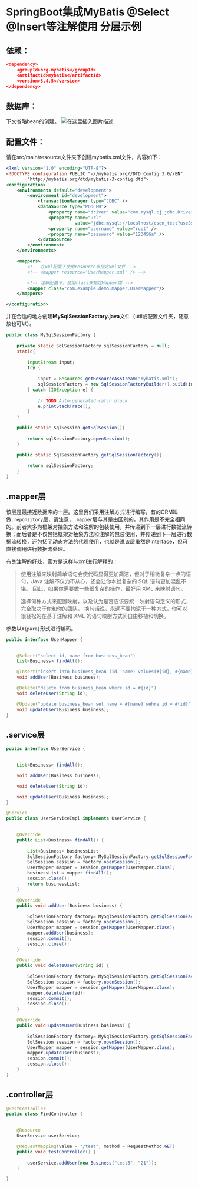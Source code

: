 # SpringBoot集成MyBatis @Select @Insert等注解使用 分层示例

## 依赖：

```json
<dependency>
    <groupId>org.mybatis</groupId>
    <artifactId>mybatis</artifactId>
    <version>3.4.5</version>
</dependency>
```

## 数据库：

下文省略bean的创建。
![在这里插入图片描述](https://img-blog.csdnimg.cn/4f7bc0baf07b43359466f8d55505f70f.jpg#pic_center)

## 配置文件：

请在src/main/resource文件夹下创建mybatis.xml文件，内容如下：

```xml
<?xml version="1.0" encoding="UTF-8"?>
<!DOCTYPE configuration PUBLIC "-//mybatis.org//DTD Config 3.0//EN"
        "http://mybatis.org/dtd/mybatis-3-config.dtd">
<configuration>
    <environments default="development">
        <environment id="development">
            <transactionManager type="JDBC" />
            <dataSource type="POOLED">
                <property name="driver" value="com.mysql.cj.jdbc.Driver" />
                <property name="url"
                          value="jdbc:mysql://localhost/csdn_test?useSSL=false&amp;serverTimezone=UTC&amp;allowPublicKeyRetrieval=true" />
                <property name="username" value="root" />
                <property name="password" value="123456a" />
            </dataSource>
        </environment>
    </environments>

    <mappers>
        <!-- 在xml配置下使用resource来指定xml文件 -->
        <!-- <mapper resource="UserMapper.xml" /> -->

        <!-- 注解配置下，使用class来指定Mapper类 -->
        <mapper class="com.example.demo.mapper.UserMapper"/>
    </mappers>

</configuration>
```

并在合适的地方创建**MySqlSessionFactory.java**文件（util或配置文件夹，随意放也可以）。

```java
public class MySqlSessionFactory {
    
    private static SqlSessionFactory sqlSessionFactory = null;
    static{
    
        InputStream input;
        try {
    
            input = Resources.getResourceAsStream("mybatis.xml");
            sqlSessionFactory = new SqlSessionFactoryBuilder().build(input);
        } catch (IOException e) {
    
            // TODO Auto-generated catch block
            e.printStackTrace();
        }
    }

    public static SqlSession getSqlSession(){
    
        return sqlSessionFactory.openSession();
    }

    public static SqlSessionFactory getSqlSessionFactory(){
    
        return sqlSessionFactory;
    }
}
```

## .mapper层

该层是最接近数据库的一层。这里我们采用注解方式进行编写。有的ORM叫做`.reponsitory`层，请注意，`.mapper`层与其是由区别的，其作用是不完全相同的。前者大多为框架对抽象方法和注解的包装使用，并传递到下一层进行数据流转换；而后者是不仅包括框架对抽象方法和注解的包装使用，并传递到下一层进行数据流转换，还包括了动态方法的代理使用，也就是说该层虽然是interface，但可直接调用进行数据流处理。

有关注解的好处，官方是这样与xml进行解释的：

> 使用注解来映射简单语句会使代码显得更加简洁，但对于稍微复杂一点的语句，Java 注解不仅力不从心，还会让你本就复杂的 SQL
> 语句更加混乱不堪。 因此，如果你需要做一些很复杂的操作，最好用 XML 来映射语句。
>
> 选择何种方式来配置映射，以及认为是否应该要统一映射语句定义的形式，完全取决于你和你的团队。
> 换句话说，永远不要拘泥于一种方式，你可以很轻松的在基于注解和 XML 的语句映射方式间自由移植和切换。

参数以`#{para}`形式进行编码。

```java
public interface UserMapper {
    

    @Select("select id, name from business_bean")
    List<Business> findAll();

    @Insert("insert into business_bean (id, name) values(#{id}, #{name})")
    void addUser(Business business);

    @Delete("delete from business_bean where id = #{id}")
    void deleteUser(String id);

    @Update("update business_bean set name = #{name} wehre id = #{id}")
    void updateUser(Business business);
}
```

## .service层

```java
public interface UserService {
    

    List<Business> findAll();

    void addUser(Business business);

    void deleteUser(String id);

    void updateUser(Business business);
}
```

```java
@Service
public class UserServiceImpl implements UserService {
    

    @Override
    public List<Business> findAll() {
    
        List<Business> businessList;
        SqlSessionFactory factory= MySqlSessionFactory.getSqlSessionFactory();
        SqlSession session = factory.openSession();
        UserMapper mapper = session.getMapper(UserMapper.class);
        businessList = mapper.findAll();
        session.close();
        return businessList;
    }

    @Override
    public void addUser(Business business) {
    
        SqlSessionFactory factory= MySqlSessionFactory.getSqlSessionFactory();
        SqlSession session = factory.openSession();
        UserMapper mapper = session.getMapper(UserMapper.class);
        mapper.addUser(business);
        session.commit();
        session.close();
    }

    @Override
    public void deleteUser(String id) {
    
        SqlSessionFactory factory= MySqlSessionFactory.getSqlSessionFactory();
        SqlSession session = factory.openSession();
        UserMapper mapper = session.getMapper(UserMapper.class);
        mapper.deleteUser(id);
        session.commit();
        session.close();
    }

    @Override
    public void updateUser(Business business) {
    
        SqlSessionFactory factory= MySqlSessionFactory.getSqlSessionFactory();
        SqlSession session = factory.openSession();
        UserMapper mapper = session.getMapper(UserMapper.class);
        mapper.updateUser(business);
        session.commit();
        session.close();
    }
}
```

## .controller层

```java
@RestController
public class FindController {
    

    @Resource
    UserService userService;

    @RequestMapping(value = "/test", method = RequestMethod.GET)
    public void testController() {
    
        userService.addUser(new Business("test5", "21"));
    }

}
```
